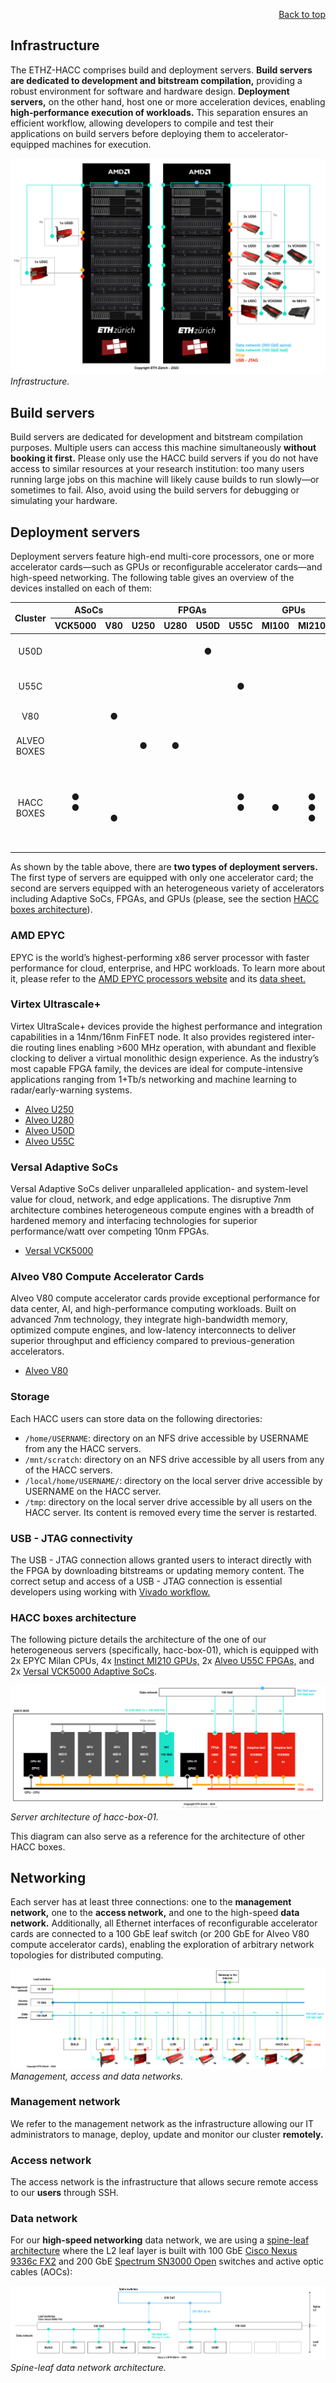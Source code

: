 <div id="readme" class="Box-body readme blob js-code-block-container">
<article class="markdown-body entry-content p-3 p-md-6" itemprop="text">
<p align="right">
<a href="https://github.com/fpgasystems/hacc#--heterogenous-accelerated-compute-cluster">Back to top</a>
</p>

# Infrastructure
The ETHZ-HACC comprises build and deployment servers. **Build servers are dedicated to development and bitstream compilation,** providing a robust environment for software and hardware design. **Deployment servers,** on the other hand, host one or more acceleration devices, enabling **high-performance execution of workloads.** This separation ensures an efficient workflow, allowing developers to compile and test their applications on build servers before deploying them to accelerator-equipped machines for execution.

![Infrastructure.](../imgs/infrastructure.png "Infrastructure.")
*Infrastructure.*

## Build servers
Build servers are dedicated for development and bitstream compilation purposes. Multiple users can access this machine simultaneously **without booking it first.** Please only use the HACC build servers if you do not have access to similar resources at your research institution: too many users running large jobs on this machine will likely cause builds to run slowly—or sometimes to fail. Also, avoid using the build servers for debugging or simulating your hardware.

<!-- ETHZ-HACC comprises high-end servers, GPUs, reconfigurable accelerator cards, and high-speed networking. Each accelerator card has all of its Ethernet interfaces connected to a 100 (or 200) GbE leaf switch to allow exploration of arbitrary network topologies for distributed computing. Additionally, we are offering a build server with development and bitstream compilation purposes. -->

## Deployment servers
<!-- Deployment servers are composed of high-end multi-core processors, one or more acceleration cards (like GPUs or reconfigurable accelerator cards), and high-speed networking. Reconfigurable accelerator cards have all of its Ethernet interfaces connected to a 100 (or 200) GbE leaf switch to allow exploration of arbitrary network topologies for distributed computing.  -->
Deployment servers feature high-end multi-core processors, one or more accelerator cards—such as GPUs or reconfigurable accelerator cards—and high-speed networking. The following table gives an overview of the devices installed on each of them: 

<table class="tg">
<thead>
  <tr style="text-align:center">
    <th class="tg-0pky" rowspan="2"><div align="center">Cluster</div></th>
    <th class="tg-0pky" colspan="2"><div align="center">ASoCs</div></th>
    <th class="tg-0pky" colspan="4" style="text-align:center"><div align="center">FPGAs</div></th>
    <th class="tg-0pky" colspan="2" style="text-align:center"><div align="center">GPUs</div></th>
    <th class="tg-0pky" rowspan="2"><div align="center">Servers</div></th>
    <!-- <th class="tg-c3ow" rowspan="2">Accelerators</th> -->
  </tr>
  <tr>
    <th class="tg-0pky" style="text-align:center">VCK5000</th>
    <th class="tg-0pky" style="text-align:center">V80</th>
    <th class="tg-0pky" style="text-align:center">U250</th>
    <th class="tg-0pky" style="text-align:center">U280</th>
    <th class="tg-0pky" style="text-align:center">U50D</th>
    <th class="tg-0pky" style="text-align:center">U55C</th>
    <th class="tg-0pky" style="text-align:center">MI100</th>
    <th class="tg-0pky" style="text-align:center">MI210</th>
  </tr>
</thead>
<tbody>
  <!-- <tr>
    <td class="tg-0pky"><div align="center">BUILD</div></td>
    <td class="tg-0pky" align="center"></td>
    <td class="tg-0pky" align="center"></td>
    <td class="tg-0pky" align="center"></td>
    <td class="tg-0pky" align="center"></td>
    <td class="tg-0pky" align="center"></td>
    <td class="tg-0pky" align="center"></td>
    <td class="tg-0pky" align="center"></td>
    <td class="tg-0pky" align="center"></td>
    <td class="tg-0pky" align="center">hacc-build-01</td>
  </tr> -->
  <tr>
    <td class="tg-0pky"><div align="center">U50D</div></td>
    <td class="tg-0pky" align="center"></td>
    <td class="tg-0pky" align="center"></td>
    <td class="tg-0pky" align="center"></td>
    <td class="tg-0pky" align="center"></td>
    <td class="tg-0pky" align="center">&#9679;</td>
    <td class="tg-0pky" align="center"></td>
    <td class="tg-0pky" align="center"></td>
    <td class="tg-0pky" align="center"></td>
    <td class="tg-0pky" align="center">alveo-u50d-[01:02]</td>
    <!--<td class="tg-0pky" style="text-align:center">Alveo U50D</td>  xilinx_u50_gen3x16_xdma_base_5 -->
  </tr>
  <tr>
    <td class="tg-0pky"><div align="center">U55C</div></td>
    <td class="tg-0pky" align="center"></td>
    <td class="tg-0pky" align="center"></td>
    <td class="tg-0pky" align="center"></td>
    <td class="tg-0pky" align="center"></td>
    <td class="tg-0pky" align="center"></td>
    <td class="tg-0pky" align="center">&#9679;</td>
    <td class="tg-0pky" align="center"></td>
    <td class="tg-0pky" align="center"></td>
    <td class="tg-0pky" align="center">alveo-u55c-[01:10]</td>
    <!-- <td class="tg-0pky">Alveo U55C</td> xilinx_u55c_gen3x16_xdma_base_3 -->
  </tr>
  <tr>
    <td class="tg-0pky"><div align="center">V80</div></td>
    <td class="tg-0pky" align="center"></td>
    <td class="tg-0pky" align="center">&#9679;</td>
    <td class="tg-0pky" align="center"></td>
    <td class="tg-0pky" align="center"></td>
    <td class="tg-0pky" align="center"> </td>
    <td class="tg-0pky" align="center"></td>
    <td class="tg-0pky" align="center"></td>
    <td class="tg-0pky" align="center"></td>
    <td class="tg-0pky" align="center">alveo-v80-01</td>
    <!-- <td class="tg-0pky" >Alveo V80</td> -->
  </tr>
  <tr>
    <td class="tg-0pky"><div align="center">ALVEO BOXES</div></td>
    <td class="tg-0pky" align="center"></td>
    <td class="tg-0pky" align="center"></td>
    <td class="tg-0pky" align="center">&#9679;</td>
    <td class="tg-0pky" align="center">&#9679;</td>
    <td class="tg-0pky" align="center"></td>
    <td class="tg-0pky" align="center"></td>
    <td class="tg-0pky" align="center"></td>
    <td class="tg-0pky" align="center"></td>
    <td class="tg-0pky" align="center">alveo-box-[01:02]</td>
    <!-- <td class="tg-0pky">Alveo U250<br> Alveo U280</td> xilinx_vck5000_gen4x8_qdma_base_2 -->
  </tr>
  <tr>
    <td class="tg-0pky" ><div align="center">HACC BOXES</div></td>
    <td class="tg-0pky" align="center">&#9679;</br>&#9679;</br>&nbsp;</td>
    <td class="tg-0pky" align="center">&nbsp;</br>&nbsp;</br>&#9679;</td>
    <td class="tg-0pky" align="center">&nbsp;</br>&nbsp;</br>&nbsp;</td>
    <td class="tg-0pky" align="center">&nbsp;</br>&nbsp;</br>&nbsp;</td>
    <td class="tg-0pky" align="center">&nbsp;</br>&nbsp;</br>&nbsp;</td>
    <td class="tg-0pky" align="center">&#9679;</br>&#9679;</br>&nbsp;</td>
    <td class="tg-0pky" align="center">&nbsp;</br>&#9679;</br>&nbsp;</td>
    <td class="tg-0pky" align="center">&#9679;</br>&#9679;</br>&#9679;</td>
    <td class="tg-0pky" align="center">hacc-box-[01:02]</br>hacc-box-03</br>hacc-box-[04:05]</td>
    <!-- <td class="tg-0pky">Alveo U55C (2)<br>Versal VCK500 (2)<br>Instinct MI210 (4)</td>  xilinx_u55c_gen3x16_xdma_base_3 <br> xilinx_vck5000_gen4x8_qdma_base_2 -->
  </tr>
</tbody>
</table>

As shown by the table above, there are **two types of deployment servers.** The first type of servers are equipped with only one accelerator card; the second are servers equipped with an heterogeneous variety of accelerators including  Adaptive SoCs, FPGAs, and GPUs (please, see the section [HACC boxes architecture](#hacc-boxes-architecture)). 

### AMD EPYC
EPYC is the world’s highest-performing x86 server processor with faster performance for cloud, enterprise, and HPC workloads. To learn more about it, please refer to the [AMD EPYC processors website](https://www.amd.com/en/processors/epyc-server-cpu-family) and its [data sheet.](https://www.amd.com/system/files/documents/amd-epyc-7003-series-datasheet.pdf)

### Virtex Ultrascale+
Virtex UltraScale+ devices provide the highest performance and integration capabilities in a 14nm/16nm FinFET node. It also provides registered inter-die routing lines enabling >600 MHz operation, with abundant and flexible clocking to deliver a virtual monolithic design experience. As the industry’s most capable FPGA family, the devices are ideal for compute-intensive applications ranging from 1+Tb/s networking and machine learning to radar/early-warning systems.

* [Alveo U250](https://www.xilinx.com/products/boards-and-kits/alveo/u250.html)
* [Alveo U280](https://www.xilinx.com/products/boards-and-kits/alveo/u280.html)
* [Alveo U50D](https://www.xilinx.com/products/boards-and-kits/alveo/u50.html)
* [Alveo U55C](https://www.xilinx.com/applications/data-center/high-performance-computing/u55c.html)

### Versal Adaptive SoCs
Versal Adaptive SoCs deliver unparalleled application- and system-level value for cloud, network, and edge applications​. The disruptive 7nm architecture combines heterogeneous compute engines with a breadth of hardened memory and interfacing technologies for superior performance/watt over competing 10nm FPGAs.

* [Versal VCK5000](https://www.xilinx.com/products/boards-and-kits/vck5000.html)

### Alveo V80 Compute Accelerator Cards
Alveo V80 compute accelerator cards provide exceptional performance for data center, AI, and high-performance computing workloads. Built on advanced 7nm technology, they integrate high-bandwidth memory, optimized compute engines, and low-latency interconnects to deliver superior throughput and efficiency compared to previous-generation accelerators.

* [Alveo V80](https://www.amd.com/en/products/accelerators/alveo/v80.html)

### Storage
Each HACC users can store data on the following directories:

* ```/home/USERNAME```: directory on an NFS drive accessible by USERNAME from any the HACC servers.
* ```/mnt/scratch```: directory on an NFS drive accessible by all users from any of the HACC servers.
* ```/local/home/USERNAME/```: directory on the local server drive accessible by USERNAME on the HACC server.
* ```/tmp```: directory on the local server drive accessible by all users on the HACC server. Its content is removed every time the server is restarted.   

### USB - JTAG connectivity
The USB - JTAG connection allows granted users to interact directly with the FPGA by downloading bitstreams or updating memory content. The correct setup and access of a USB - JTAG connection is essential developers using working with [Vivado workflow.](./vocabulary.md#vivado-workflow)

### HACC boxes architecture
The following picture details the architecture of the one of our heterogeneous servers (specifically, hacc-box-01), which is equipped with 2x EPYC Milan CPUs, 4x [Instinct MI210 GPUs,](https://www.amd.com/system/files/documents/amd-instinct-mi210-brochure.pdf) 2x [Alveo U55C FPGAs,](https://www.xilinx.com/applications/data-center/high-performance-computing/u55c.html) and 2x [Versal VCK5000 Adaptive SoCs](https://www.xilinx.com/products/boards-and-kits/vck5000.html).

![Server architecture of hacc-box-01.](../imgs/hacc-boxes.png "Server architecture of hacc-box-01.")
*Server architecture of hacc-box-01.*

This diagram can also serve as a reference for the architecture of other HACC boxes.

## Networking

Each server has at least three connections: one to the **management network,** one to the **access network,** and one to the high-speed **data network.** Additionally, all Ethernet interfaces of reconfigurable accelerator cards are connected to a 100 GbE leaf switch (or 200 GbE for Alveo V80 compute accelerator cards), enabling the exploration of arbitrary network topologies for distributed computing.

![Management, access and data networks.](../imgs/networking.png "Management, access and data networks.")
*Management, access and data networks.*

### Management network
We refer to the management network as the infrastructure allowing our IT administrators to manage, deploy, update and monitor our cluster **remotely.**

### Access network
The access network is the infrastructure that allows secure remote access to our **users** through SSH.

### Data network
For our **high-speed networking** data network, we are using a [spine-leaf architecture](../docs/vocabulary.md#spine-leaf-architecture) where the L2 leaf layer is built with 100 GbE [Cisco Nexus 9336c FX2](https://www.cisco.com/c/en/us/products/switches/nexus-9336c-fx2-switch/index.html) and 200 GbE [Spectrum SN3000 Open](https://www.nvidia.com/en-in/networking/ethernet-switching/spectrum-sn3000/) switches and active optic cables (AOCs):

![Spine-leaf data network architecture.](../imgs/spine-leaf.png "Spine-leaf data network architecture.")
*Spine-leaf data network architecture.*

<!-- On the server side, the CPU NICs are [ConnectX-5](https://www.nvidia.com/en-us/networking/ethernet/connectx-5/) adaptors. For the servers **with only one accelerator card, only one 100 GbE port is connected to the respective leaf switch.** On the other hand, **the HACC boxes have two 100 GbE ports connected to the respective leaf switch,** offering a total of 200 GbE effective bandwidth. -->